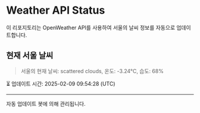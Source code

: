 
# Weather API Status

이 리포지토리는 OpenWeather API를 사용하여 서울의 날씨 정보를 자동으로 업데이트합니다.

## 현재 서울 날씨
> 서울의 현재 날씨: scattered clouds, 온도: -3.24°C, 습도: 68%

⏳ 업데이트 시간: 2025-02-09 09:54:28 (UTC)

---
자동 업데이트 봇에 의해 관리됩니다.
